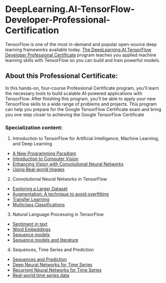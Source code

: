 # DeepLearning.AI-TensorFlow-Developer-Professional-Certification
TensorFlow is one of the most in-demand and popular open-source deep learning frameworks available today. [The DeepLearning.AI TensorFlow Developer Professional Certificate](https://es.coursera.org/professional-certificates/tensorflow-in-practice) program teaches you applied machine learning skills with TensorFlow so you can build and train powerful models. 

## About this Professional Certificate:
In this hands-on, four-course Professional Certificate program, you’ll learn the necessary tools to build scalable AI-powered applications with TensorFlow. After finishing this program, you’ll be able to apply your new TensorFlow skills to a wide range of problems and projects. This program can help you prepare for the Google TensorFlow Certificate exam and bring you one step closer to achieving the Google TensorFlow Certificate

### Specialization content:

1. Introduction to TensorFlow for Artificial Intelligence, Machine Learning, and Deep Learning
  * [A New Programming Paradigm](https://github.com/Jose-Escamilla/DeepLearning.AI-TensorFlow-Developer-Professional-Certification/tree/main/1.%20Introduction%20to%20TensorFlow%20for%20Artificial%20Intelligence%2C%20Machine%20Learning%2C%20and%20Deep%20Learning/Week%201) 
  * [Introduction to Computer Vision](https://github.com/Jose-Escamilla/DeepLearning.AI-TensorFlow-Developer-Professional-Certification/tree/main/1.%20Introduction%20to%20TensorFlow%20for%20Artificial%20Intelligence%2C%20Machine%20Learning%2C%20and%20Deep%20Learning/Week%202)
  * [Enhancing Vision with Convolutional Neural Networks](https://github.com/Jose-Escamilla/DeepLearning.AI-TensorFlow-Developer-Professional-Certification/tree/main/1.%20Introduction%20to%20TensorFlow%20for%20Artificial%20Intelligence%2C%20Machine%20Learning%2C%20and%20Deep%20Learning/Week%203)
  * [Using Real-world Images](https://github.com/Jose-Escamilla/DeepLearning.AI-TensorFlow-Developer-Professional-Certification/tree/main/1.%20Introduction%20to%20TensorFlow%20for%20Artificial%20Intelligence%2C%20Machine%20Learning%2C%20and%20Deep%20Learning/Week%204)
  
2. Convolutional Neural Networks in TensorFlow
* [Exploring a Larger Dataset](https://github.com/Jose-Escamilla/DeepLearning.AI-TensorFlow-Developer-Professional-Certification/tree/main/2.%20Convolutional%20Neural%20Networks%20in%20TensorFlow/Week%201)
* [Augmentation: A technique to avoid overfitting](https://github.com/Jose-Escamilla/DeepLearning.AI-TensorFlow-Developer-Professional-Certification/tree/main/2.%20Convolutional%20Neural%20Networks%20in%20TensorFlow/Week%202)
* [Transfer Learning](https://github.com/Jose-Escamilla/DeepLearning.AI-TensorFlow-Developer-Professional-Certification/tree/main/2.%20Convolutional%20Neural%20Networks%20in%20TensorFlow/Week%203)
* [Multiclass Classifications](https://github.com/Jose-Escamilla/DeepLearning.AI-TensorFlow-Developer-Professional-Certification/tree/main/2.%20Convolutional%20Neural%20Networks%20in%20TensorFlow/Week%204)

3. Natural Language Processing in TensorFlow
* [Sentiment in text](https://github.com/Jose-Escamilla/DeepLearning.AI-TensorFlow-Developer-Professional-Certification/tree/main/3.%20Natural%20Language%20Processing%20in%20TensorFlow/Week%201)
* [Word Embeddings](https://github.com/Jose-Escamilla/DeepLearning.AI-TensorFlow-Developer-Professional-Certification/tree/main/3.%20Natural%20Language%20Processing%20in%20TensorFlow/Week%202) 
* [Sequence models](https://github.com/Jose-Escamilla/DeepLearning.AI-TensorFlow-Developer-Professional-Certification/tree/main/3.%20Natural%20Language%20Processing%20in%20TensorFlow/Week%203)
* [Sequence models and literature](https://github.com/Jose-Escamilla/DeepLearning.AI-TensorFlow-Developer-Professional-Certification/tree/main/3.%20Natural%20Language%20Processing%20in%20TensorFlow/Week%204)

4. Sequences, Time Series and Prediction
* [Sequences and Prediction](https://github.com/Jose-Escamilla/DeepLearning.AI-TensorFlow-Developer-Professional-Certification/tree/main/4.%20Sequences%2C%20Time%20Series%20and%20Prediction/Week%201)
* [Deep Neural Networks for Time Series](https://github.com/Jose-Escamilla/DeepLearning.AI-TensorFlow-Developer-Professional-Certification/tree/main/4.%20Sequences%2C%20Time%20Series%20and%20Prediction/Week%202)
* [Recurrent Neural Networks for Time Series](https://github.com/Jose-Escamilla/DeepLearning.AI-TensorFlow-Developer-Professional-Certification/tree/main/4.%20Sequences%2C%20Time%20Series%20and%20Prediction/Week%203)
* [Real-world time series data](https://github.com/Jose-Escamilla/DeepLearning.AI-TensorFlow-Developer-Professional-Certification/tree/main/4.%20Sequences%2C%20Time%20Series%20and%20Prediction/Week%204)
